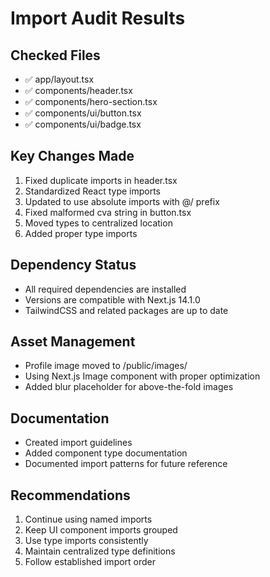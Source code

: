 # Import Audit Results

## Checked Files

- ✅ app/layout.tsx
- ✅ components/header.tsx
- ✅ components/hero-section.tsx
- ✅ components/ui/button.tsx
- ✅ components/ui/badge.tsx

## Key Changes Made

1. Fixed duplicate imports in header.tsx
2. Standardized React type imports
3. Updated to use absolute imports with @/ prefix
4. Fixed malformed cva string in button.tsx
5. Moved types to centralized location
6. Added proper type imports

## Dependency Status

- All required dependencies are installed
- Versions are compatible with Next.js 14.1.0
- TailwindCSS and related packages are up to date

## Asset Management

- Profile image moved to /public/images/
- Using Next.js Image component with proper optimization
- Added blur placeholder for above-the-fold images

## Documentation

- Created import guidelines
- Added component type documentation
- Documented import patterns for future reference

## Recommendations

1. Continue using named imports
2. Keep UI component imports grouped
3. Use type imports consistently
4. Maintain centralized type definitions
5. Follow established import order
